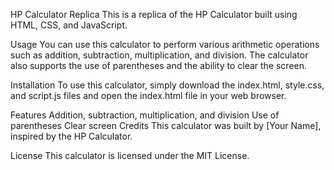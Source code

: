 HP Calculator Replica
This is a replica of the HP Calculator built using HTML, CSS, and JavaScript.

Usage
You can use this calculator to perform various arithmetic operations such as addition, subtraction, multiplication, and division. The calculator also supports the use of parentheses and the ability to clear the screen.

Installation
To use this calculator, simply download the index.html, style.css, and script.js files and open the index.html file in your web browser.

Features
Addition, subtraction, multiplication, and division
Use of parentheses
Clear screen
Credits
This calculator was built by [Your Name], inspired by the HP Calculator.

License
This calculator is licensed under the MIT License.
